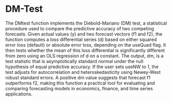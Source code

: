 # DM-Test

The DMtest function implements the Diebold-Mariano (DM) test, a statistical procedure used to compare the predictive accuracy of two competing forecasts. Given actual values (y) and two forecast vectors (f1 and f2), the function computes a loss differential series (d) based on either squared error loss (default) or absolute error loss, depending on the useQuad flag. It then tests whether the mean of this loss differential is significantly different from zero using an OLS regression of d on a constant. The output, dm, is a test statistic that is asymptotically standard normal under the null hypothesis of equal predictive accuracy. If the user sets useNW to 1, the test adjusts for autocorrelation and heteroskedasticity using Newey-West robust standard errors. A positive dm value suggests that forecast f1 outperforms f2, making this function a practical tool for evaluating and comparing forecasting models in economics, finance, and time series applications.

